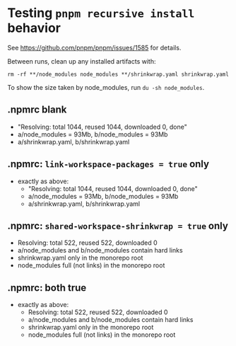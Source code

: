 # Testing `pnpm recursive install` behavior

See https://github.com/pnpm/pnpm/issues/1585 for details.

Between runs, clean up any installed artifacts with:

    rm -rf **/node_modules node_modules **/shrinkwrap.yaml shrinkwrap.yaml
    
To show the size taken by node_modules, run `du -sh node_modules`.

## .npmrc blank
* "Resolving: total 1044, reused 1044, downloaded 0, done"
* a/node_modules = 93Mb, b/node_modules = 93Mb
* a/shrinkwrap.yaml, b/shrinkwrap.yaml

## .npmrc: `link-workspace-packages = true` only
* exactly as above:
  * "Resolving: total 1044, reused 1044, downloaded 0, done"
  * a/node_modules = 93Mb, b/node_modules = 93Mb
  * a/shrinkwrap.yaml, b/shrinkwrap.yaml

## .npmrc: `shared-workspace-shrinkwrap = true` only
* Resolving: total 522, reused 522, downloaded 0
* a/node_modules and b/node_modules contain hard links
* shrinkwrap.yaml only in the monorepo root
* node_modules full (not links) in the monorepo root

## .npmrc: both true
* exactly as above:
  * Resolving: total 522, reused 522, downloaded 0
  * a/node_modules and b/node_modules contain hard links
  * shrinkwrap.yaml only in the monorepo root
  * node_modules full (not links) in the monorepo root
